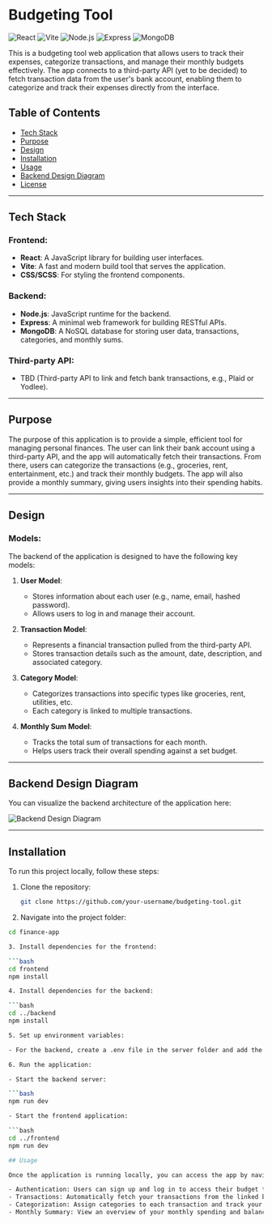 # Budgeting Tool

![React](https://img.shields.io/badge/React-61DAFB?style=for-the-badge&logo=react&logoColor=black)
![Vite](https://img.shields.io/badge/Vite-646CFF?style=for-the-badge&logo=vite&logoColor=white)
![Node.js](https://img.shields.io/badge/Node.js-339933?style=for-the-badge&logo=nodedotjs&logoColor=white)
![Express](https://img.shields.io/badge/Express-000000?style=for-the-badge&logo=express&logoColor=white)
![MongoDB](https://img.shields.io/badge/MongoDB-47A248?style=for-the-badge&logo=mongodb&logoColor=white)

This is a budgeting tool web application that allows users to track their expenses, categorize transactions, and manage their monthly budgets effectively. The app connects to a third-party API (yet to be decided) to fetch transaction data from the user's bank account, enabling them to categorize and track their expenses directly from the interface.

## Table of Contents
- [Tech Stack](#tech-stack)
- [Purpose](#purpose)
- [Design](#design)
- [Installation](#installation)
- [Usage](#usage)
- [Backend Design Diagram](#backend-design-diagram)
- [License](#license)

---

## Tech Stack

### Frontend:
- **React**: A JavaScript library for building user interfaces.
- **Vite**: A fast and modern build tool that serves the application.
- **CSS/SCSS**: For styling the frontend components.

### Backend:
- **Node.js**: JavaScript runtime for the backend.
- **Express**: A minimal web framework for building RESTful APIs.
- **MongoDB**: A NoSQL database for storing user data, transactions, categories, and monthly sums.

### Third-party API:
- TBD (Third-party API to link and fetch bank transactions, e.g., Plaid or Yodlee).

---

## Purpose

The purpose of this application is to provide a simple, efficient tool for managing personal finances. The user can link their bank account using a third-party API, and the app will automatically fetch their transactions. From there, users can categorize the transactions (e.g., groceries, rent, entertainment, etc.) and track their monthly budgets. The app will also provide a monthly summary, giving users insights into their spending habits.

---

## Design

### Models:
The backend of the application is designed to have the following key models:

1. **User Model**:
   - Stores information about each user (e.g., name, email, hashed password).
   - Allows users to log in and manage their account.

2. **Transaction Model**:
   - Represents a financial transaction pulled from the third-party API.
   - Stores transaction details such as the amount, date, description, and associated category.

3. **Category Model**:
   - Categorizes transactions into specific types like groceries, rent, utilities, etc.
   - Each category is linked to multiple transactions.

4. **Monthly Sum Model**:
   - Tracks the total sum of transactions for each month.
   - Helps users track their overall spending against a set budget.

---

## Backend Design Diagram

You can visualize the backend architecture of the application here:

![Backend Design Diagram](./path_to_your_image_from_DrawSQL)

---

## Installation

To run this project locally, follow these steps:

1. Clone the repository:

   ```bash
   git clone https://github.com/your-username/budgeting-tool.git

2. Navigate into the project folder:
  
  ```bash
  cd finance-app

3. Install dependencies for the frontend:

  ```bash
  cd frontend
  npm install

4. Install dependencies for the backend: 

  ```bash
  cd ../backend
  npm install

5. Set up environment variables:

  - For the backend, create a .env file in the server folder and add the required environment variables (e.g., MongoDB URI, API keys for third-party integrations, JWT secrets).
  
6. Run the application:

- Start the backend server:
  
  ```bash
  npm run dev

- Start the frontend application:

  ```bash
  cd ../frontend
  npm run dev
  
## Usage

Once the application is running locally, you can access the app by navigating to http://localhost:3000 in your browser.

- Authentication: Users can sign up and log in to access their budget tracking.
- Transactions: Automatically fetch your transactions from the linked bank account (via third-party API).
- Categorization: Assign categories to each transaction and track your spending.
- Monthly Summary: View an overview of your monthly spending and balance against your budget.